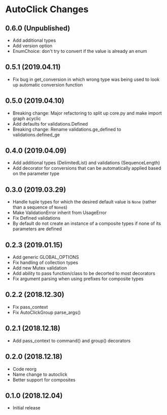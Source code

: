 # AutoClick Changes

## 0.6.0 (Unpublished)

* Add additional types
* Add version option
* EnumChoice: don't try to convert if the value is already an enum

## 0.5.1 (2019.04.11)

* Fix bug in get_conversion in which wrong type was being used to look up automatic conversion function

## 0.5.0 (2019.04.10)

* Breaking change: Major refactoring to split up core.py and make import graph acyclic
* Add defaults for validations.Defined
* Breaking change: Rename validations.ge_defined to validations.defined_ge

## 0.4.0 (2019.04.09)

* Add additional types (DelimitedList) and validations (SequenceLength)
* Add decorator for conversions that can be automatically applied based on the parameter type

## 0.3.0 (2019.03.29)

* Handle tuple types for which the desired default value is `None` (rather than a sequence of `None`s)
* Make ValidationError inherit from UsageError
* Fix Defined validations
* By default do not create an instance of a composite types if none of its parameters are defined

## 0.2.3 (2019.01.15)

* Add generic GLOBAL_OPTIONS
* Fix handling of collection types
* Add new Mutex validation
* Add ability to pass function/class to be decorted to most decorators
* Fix argument parsing when using prefixes for composite types

## 0.2.2 (2018.12.30)

* Fix pass_context
* Fix AutoClickGroup parse_args()

## 0.2.1 (2018.12.18)

* Add pass_context to command() and group() decorators

## 0.2.0 (2018.12.18)

* Code reorg
* Name change to autoclick
* Better support for composites

## 0.1.0 (2018.12.04)

* Initial release